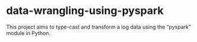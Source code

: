 # data-wrangling-using-pyspark
This project aims to type-cast and transform a log data using the “pyspark” module in Python.
